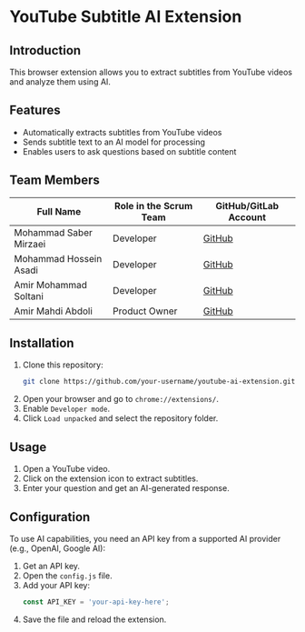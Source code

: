 # YouTube Subtitle AI Extension

## Introduction

This browser extension allows you to extract subtitles from YouTube videos and analyze them using AI.

## Features

- Automatically extracts subtitles from YouTube videos
- Sends subtitle text to an AI model for processing
- Enables users to ask questions based on subtitle content

## Team Members

| Full Name              | Role in the Scrum Team | GitHub/GitLab Account                        |
| ---------------------- | ---------------------- | -------------------------------------------- |
| Mohammad Saber Mirzaei | Developer              | [GitHub](https://github.com/MohammadSaberMi) |
| Mohammad Hossein Asadi | Developer              | [GitHub](https://github.com/IRI-MH-Asadi)    |
| Amir Mohammad Soltani  | Developer              | [GitHub](https://github.com/)                |
| Amir Mahdi Abdoli      | Product Owner          | [GitHub](https://github.com/AmirMahdiAbdoli) |

## Installation

1. Clone this repository:
   ```sh
   git clone https://github.com/your-username/youtube-ai-extension.git
   ```
2. Open your browser and go to `chrome://extensions/`.
3. Enable `Developer mode`.
4. Click `Load unpacked` and select the repository folder.

## Usage

1. Open a YouTube video.
2. Click on the extension icon to extract subtitles.
3. Enter your question and get an AI-generated response.

## Configuration

To use AI capabilities, you need an API key from a supported AI provider (e.g., OpenAI, Google AI):

1. Get an API key.
2. Open the `config.js` file.
3. Add your API key:
   ```js
   const API_KEY = 'your-api-key-here';
   ```
4. Save the file and reload the extension.
